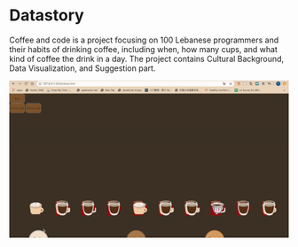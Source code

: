 # Datastory
Coffee and code is a project focusing on 100 Lebanese programmers and their habits of drinking coffee, including when, how many cups, and what kind of coffee the drink in a day. The project contains Cultural Background, Data Visualization, and Suggestion part.


![Favourite part](https://github.com/crystal630/Datastory/blob/master/p2.gif)

